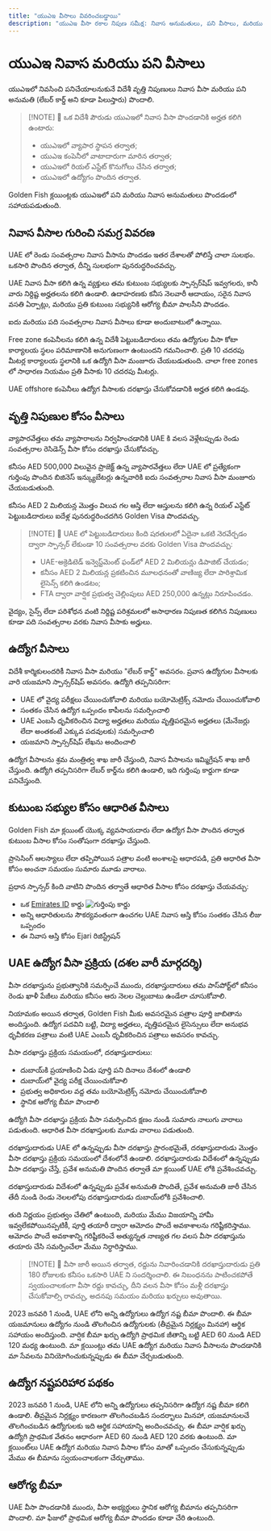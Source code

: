 ```yaml
---
title: "యుఎఇ వీసాలు వివరించబడ్డాయి"
description: "యుఎఇ వీసా రకాల నిపుణ సమీక్ష: నివాస అనుమతులు, పని వీసాలు, మరియు ఆధారిత వీసాలు. అవసరాలు మరియు ప్రాసెసింగ్ గురించి మీరు తెలుసుకోవలసినవన్నీ."
---
```


# యుఎఇ నివాస మరియు పని వీసాలు

యుఎఇలో నివసించి పనిచేయాలనుకునే విదేశీ వృత్తి నిపుణులు నివాస వీసా మరియు పని అనుమతి (లేబర్ కార్డ్ అని కూడా పిలుస్తారు) పొందాలి.

> [!NOTE] 💚 ఒక విదేశీ పౌరుడు యుఎఇలో నివాస వీసా పొందడానికి అర్హత కలిగి ఉంటారు:
>
> - యుఎఇలో వ్యాపార స్థాపన తర్వాత;
> - యుఎఇ కంపెనీలో వాటాదారుగా మారిన తర్వాత;
> - యుఎఇలో రియల్ ఎస్టేట్ కొనుగోలు చేసిన తర్వాత;
> - యుఎఇలో ఉద్యోగం పొందిన తర్వాత.

Golden Fish క్లయింట్లకు యుఎఇలో పని మరియు నివాస అనుమతులు పొందడంలో సహాయపడుతుంది.

## నివాస వీసాల గురించి సమగ్ర వివరణ

UAE లో రెండు సంవత్సరాల నివాస వీసాను పొందడం ఇతర దేశాలతో పోలిస్తే చాలా సులభం. ఒకసారి పొందిన తర్వాత, దీన్ని సులభంగా పునరుద్ధరించవచ్చు.

UAE నివాస వీసా కలిగి ఉన్న వ్యక్తులు తమ కుటుంబ సభ్యులకు స్పాన్సర్‌షిప్ ఇవ్వగలరు, కానీ వారు నిర్దిష్ట అర్హతలను కలిగి ఉండాలి. ఉదాహరణకు కనీస నెలవారీ ఆదాయం, సరైన నివాస వసతి ఏర్పాట్లు, మరియు ప్రతి కుటుంబ సభ్యునికి ఆరోగ్య బీమా పాలసీని పొందడం.

ఐదు మరియు పది సంవత్సరాల నివాస వీసాలు కూడా అందుబాటులో ఉన్నాయి.

Free zone కంపెనీలను కలిగి ఉన్న విదేశీ పెట్టుబడిదారులు తమ ఉద్యోగుల వీసా కోటా కార్యాలయ స్థలం పరిమాణానికి అనుగుణంగా ఉంటుందని గమనించాలి. ప్రతి 10 చదరపు మీటర్ల కార్యాలయ స్థలానికి ఒక ఉద్యోగి వీసా మంజూరు చేయబడుతుంది. చాలా free zones లో సాధారణ నియమం ప్రతి వీసాకు 10 చదరపు మీటర్లు.

UAE offshore కంపెనీలు ఉద్యోగ వీసాలకు దరఖాస్తు చేసుకోవడానికి అర్హత కలిగి ఉండవు.

## వృత్తి నిపుణుల కోసం వీసాలు

వ్యాపారవేత్తలు తమ వ్యాపారాలను నిర్వహించడానికి UAE కి వలస వెళ్లేటప్పుడు రెండు సంవత్సరాల రెసిడెన్స్ వీసా కోసం దరఖాస్తు చేసుకోవచ్చు.

కనీసం AED 500,000 విలువైన ప్రాజెక్ట్ ఉన్న వ్యాపారవేత్తలు లేదా UAE లో ప్రత్యేకంగా గుర్తింపు పొందిన బిజినెస్ ఇన్క్యుబేటర్లు ఉన్నవారికి ఐదు సంవత్సరాల నివాస వీసా మంజూరు చేయబడుతుంది.

కనీసం AED 2 మిలియన్ల మొత్తం విలువ గల ఆస్తి లేదా ఆస్తులను కలిగి ఉన్న రియల్ ఎస్టేట్ పెట్టుబడిదారులు ఐదేళ్ల పునరుద్ధరించదగిన Golden Visa పొందవచ్చు.

> [!NOTE] 💚 UAE లో పెట్టుబడిదారులు కింది షరతులలో ఏదైనా ఒకటి నెరవేర్చడం ద్వారా స్పాన్సర్ లేకుండా 10 సంవత్సరాల వరకు Golden Visa పొందవచ్చు:
>
> - UAE-అక్రెడిటెడ్ ఇన్వెస్ట్‌మెంట్ ఫండ్‌లో AED 2 మిలియన్లు డిపాజిట్ చేయడం;
> - కనీసం AED 2 మిలియన్ల ప్రకటించిన మూలధనంతో వాణిజ్య లేదా పారిశ్రామిక లైసెన్స్ కలిగి ఉండటం;
> - FTA ద్వారా వార్షిక ప్రభుత్వ చెల్లింపులు AED 250,000 ఉన్నట్లు నిరూపించడం.

వైద్యం, సైన్స్ లేదా పరిశోధన వంటి నిర్దిష్ట పరిశ్రమలలో అసాధారణ నిపుణత కలిగిన నిపుణులు కూడా పది సంవత్సరాల వరకు నివాస వీసాకు అర్హులు.

## ఉద్యోగ వీసాలు

విదేశీ కార్మికులందరికీ నివాస వీసా మరియు "లేబర్ కార్డ్" అవసరం. ప్రవాస ఉద్యోగుల వీసాలకు వారి యజమాని స్పాన్సర్‌షిప్ అవసరం. ఉద్యోగి తప్పనిసరిగా:

- UAE లో వైద్య పరీక్షలు చేయించుకోవాలి మరియు బయోమెట్రిక్స్ నమోదు చేయించుకోవాలి
- సంతకం చేసిన ఉద్యోగ ఒప్పందం కాపీలను సమర్పించాలి
- UAE ఎంబసీ ధృవీకరించిన విద్యా అర్హతలు మరియు వృత్తిపరమైన అర్హతలు (మేనేజర్లు లేదా అంతకంటే ఎక్కువ పదవులకు) సమర్పించాలి
- యజమాని స్పాన్సర్‌షిప్ లేఖను అందించాలి

ఉద్యోగ వీసాలను శ్రమ మంత్రిత్వ శాఖ జారీ చేస్తుంది, నివాస వీసాలను ఇమ్మిగ్రేషన్ శాఖ జారీ చేస్తుంది. ఉద్యోగి తప్పనిసరిగా లేబర్ కార్డ్‌ను కలిగి ఉండాలి, ఇది గుర్తింపు కార్డుగా కూడా పనిచేస్తుంది.

## కుటుంబ సభ్యుల కోసం ఆధారిత వీసాలు

Golden Fish మా క్లయింట్ యొక్క వ్యవసాయదారు లేదా ఉద్యోగ వీసా పొందిన తర్వాత కుటుంబ వీసాల కోసం సంతోషంగా దరఖాస్తు చేస్తుంది.

ప్రాసెసింగ్ ఆలస్యాలు లేదా తప్పిపోయిన పత్రాల వంటి అంశాలపై ఆధారపడి, ప్రతి ఆధారిత వీసా కోసం అంచనా సమయం సుమారు మూడు వారాలు.

ప్రధాన స్పాన్సర్ కింది వాటిని పొందిన తర్వాతే ఆధారిత వీసాల కోసం దరఖాస్తు చేయవచ్చు:

- ఒక [Emirates ID](https://u.ae/en/information-and-services/visa-and-emirates-id/emirates-id) కార్డు ![గుర్తింపు కార్డు](/img/ILONMASKID.webp)
- అన్ని ఆధారితులను సౌకర్యవంతంగా ఉంచగల UAE నివాస ఆస్తి కోసం సంతకం చేసిన లీజు ఒప్పందం
- ఈ నివాస ఆస్తి కోసం Ejari రిజిస్ట్రేషన్

## UAE ఉద్యోగ వీసా ప్రక్రియ (దశల వారీ మార్గదర్శి)

వీసా దరఖాస్తును ప్రభుత్వానికి సమర్పించే ముందు, దరఖాస్తుదారులు తమ పాస్‌పోర్ట్‌లో కనీసం రెండు ఖాళీ పేజీలు మరియు కనీసం ఆరు నెలల చెల్లుబాటు ఉండేలా చూసుకోవాలి.

నియామకం అయిన తర్వాత, Golden Fish మీకు అవసరమైన పత్రాల పూర్తి జాబితాను అందిస్తుంది. ఉద్యోగ పదవిని బట్టి, విద్యా అర్హతలు, వృత్తిపరమైన లైసెన్సులు లేదా అనుభవ ధృవీకరణ పత్రాలు వంటి UAE ఎంబసీ ధృవీకరించిన పత్రాలు అవసరం కావచ్చు.

వీసా దరఖాస్తు ప్రక్రియ సమయంలో, దరఖాస్తుదారులు:

- దుబాయ్‌కి ప్రయాణించి ఏడు పూర్తి పని దినాలు దేశంలో ఉండాలి
- దుబాయ్‌లో వైద్య పరీక్ష చేయించుకోవాలి
- ప్రభుత్వ అధికారుల వద్ద తమ బయోమెట్రిక్స్ నమోదు చేయించుకోవాలి
- స్థానిక ఆరోగ్య బీమా పొందాలి

ఉద్యోగి వీసా దరఖాస్తు ప్రక్రియ వీసా సమర్పించిన క్షణం నుండి సుమారు నాలుగు వారాలు పడుతుంది. ఆధారిత వీసా దరఖాస్తులకు మూడు వారాలు పడుతుంది.

దరఖాస్తుదారుడు UAE లో ఉన్నప్పుడు వీసా దరఖాస్తు ప్రారంభమైతే, దరఖాస్తుదారుడు మొత్తం వీసా దరఖాస్తు ప్రక్రియ సమయంలో దేశంలోనే ఉండాలి. దరఖాస్తుదారుడు విదేశంలో ఉన్నప్పుడు వీసా దరఖాస్తు చేస్తే, ప్రవేశ అనుమతి పొందిన తర్వాతే మా క్లయింట్ UAE లోకి ప్రవేశించవచ్చు.

దరఖాస్తుదారుడు విదేశంలో ఉన్నప్పుడు ప్రవేశ అనుమతి పొందితే, ప్రవేశ అనుమతి జారీ చేసిన తేదీ నుండి రెండు నెలలలోపు దరఖాస్తుదారుడు దుబాయ్‌లోకి ప్రవేశించాలి.

తుది నిర్ణయం ప్రభుత్వం చేతిలో ఉంటుంది, మరియు మేము విజయాన్ని హామీ ఇవ్వలేకపోయినప్పటికీ, పూర్తి తయారీ ద్వారా ఆమోదం పొందే అవకాశాలను గరిష్టీకరిస్తాము. ఆమోదం పొందే అవకాశాన్ని గరిష్టీకరించే అత్యున్నత నాణ్యత గల వలస వీసా దరఖాస్తును తయారు చేసి సమర్పించేలా మేము నిర్ధారిస్తాము.

> [!NOTE] 💚 వీసా జారీ అయిన తర్వాత, రద్దును నివారించడానికి దరఖాస్తుదారుడు ప్రతి 180 రోజులకు కనీసం ఒకసారి UAE ని సందర్శించాలి.
> ఈ నిబంధనను పాటించకపోతే స్వయంచాలకంగా వీసా రద్దు కావచ్చు, దీని వలన వీసా కోసం మళ్లీ దరఖాస్తు చేసుకోవాల్సి రావచ్చు, అదనపు సమయం మరియు ఖర్చులు అవుతాయి.

2023 జనవరి 1 నుండి, UAE లోని అన్ని ఉద్యోగులు ఉద్యోగ నష్ట బీమా పొందాలి. ఈ బీమా యజమానులు ఉద్యోగం నుండి తొలగించిన ఉద్యోగులకు (తీవ్రమైన నిర్లక్ష్యం మినహా) ఆర్థిక సహాయం అందిస్తుంది. వార్షిక బీమా ఖర్చు ఉద్యోగి ప్రాథమిక జీతాన్ని బట్టి AED 60 నుండి AED 120 మధ్య ఉంటుంది. మా క్లయింట్లు తమ UAE ఉద్యోగ మరియు నివాస వీసాలను పొందడానికి మా సేవలను వినియోగించుకున్నప్పుడు ఈ బీమా చేర్చబడుతుంది.

## ఉద్యోగ నష్టపరిహార పథకం

2023 జనవరి 1 నుండి, UAE లోని అన్ని ఉద్యోగులు తప్పనిసరిగా ఉద్యోగ నష్ట బీమా కలిగి ఉండాలి. తీవ్రమైన నిర్లక్ష్యం కారణంగా తొలగించబడిన సందర్భాలు మినహా, యజమానులచే తొలగించబడిన ఉద్యోగులకు ఇది ఆర్థిక సహాయాన్ని అందించవచ్చు. ఈ బీమా వార్షిక ఖర్చు ఉద్యోగి ప్రాథమిక వేతనం ఆధారంగా AED 60 నుండి AED 120 వరకు ఉంటుంది. మా క్లయింట్‌లు UAE ఉద్యోగ మరియు నివాస వీసాల కోసం మాతో ఒప్పందం చేసుకున్నప్పుడు మేము ఈ బీమాను స్వయంచాలకంగా చేర్చుతాము.

## ఆరోగ్య బీమా

UAE వీసా పొందడానికి ముందు, వీసా అభ్యర్థులు స్థానిక ఆరోగ్య బీమాను తప్పనిసరిగా పొందాలి. మా ఫీజులో ప్రాథమిక ఆరోగ్య బీమా పొందడం కూడా చేరి ఉంటుంది.
